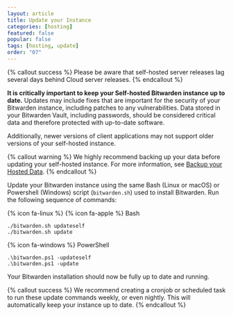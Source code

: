```yaml
---
layout: article
title: Update your Instance
categories: [hosting]
featured: false
popular: false
tags: [hosting, update]
order: "07"
---
```


{% callout success %}
Please be aware that self-hosted server releases lag several days behind Cloud server releases.
{% endcallout %}

**It is critically important to keep your Self-hosted Bitwarden instance up to date.** Updates may include fixes that are important for the security of your Bitwarden instance, including patches to any vulnerabilities. Data stored in your Bitwarden Vault, including passwords, should be considered critical data and therefore protected with up-to-date software.

 Additionally, newer versions of client applications may not support older versions of your self-hosted instance.

{% callout warning %}
We highly recommend backing up your data before updating your self-hosted instance. For more information, see [Backup your Hosted Data]({{site.baseurl}}/article/backup-on-premise/).
{% endcallout %}

Update your Bitwarden instance using the same Bash (Linux or macOS) or Powershell (Windows) script (`bitwarden.sh`) used to install Bitwarden. Run the following sequence of commands:

{% icon fa-linux %} {% icon fa-apple %} Bash

    ./bitwarden.sh updateself
    ./bitwarden.sh update

{% icon fa-windows %} PowerShell

    .\bitwarden.ps1 -updateself
    .\bitwarden.ps1 -update

Your Bitwarden installation should now be fully up to date and running.

{% callout success %}
We recommend creating a cronjob or scheduled task to run these update commands weekly, or even nightly. This will automatically keep your instance up to date.
{% endcallout %}
